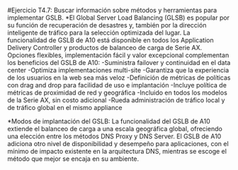 #Ejercicio T4.7: Buscar información sobre métodos y herramientas para implementar GSLB.
*El Global Server Load Balancing (GLSB) es popular por su función de recuperación de desastres y, también por la dirección inteligente de tráfico para la selección optimizada del lugar. La funcionalidad de GSLB de A10 está disponible en todos los Application Delivery Controller y productos de balanceo de carga de Serie AX. Opciones flexibles, implementación fácil y valor excepcional complementan los beneficios del GSLB de A10:
-Suministra failover y continuidad en el data center
-Optimiza implementaciones multi-site
-Garantiza que la experiencia de los usuarios en la web sea más veloz
-Definición de métricas de políticas con drag and drop para facilidad de uso e implantación
-Incluye política de métricas de proximidad de red y geográfica
-Incluido en todos los modelos de la Serie AX, sin costo adicional
-Rueda administración de tráfico local y de tráfico global en el mismo appliance

*Modos de implantación del GSLB: 
La funcionalidad del GSLB de A10 extiende el balanceo de carga a una escala geográfica global, ofreciendo una elección entre los métodos DNS Proxy y DNS Server. El GSLB de A10 adiciona otro nivel de disponibilidad y desempeño para aplicaciones, con el mínimo de impacto existente en la arquitectura DNS, mientras se escoge el método que mejor se encaja en su ambiente.
 